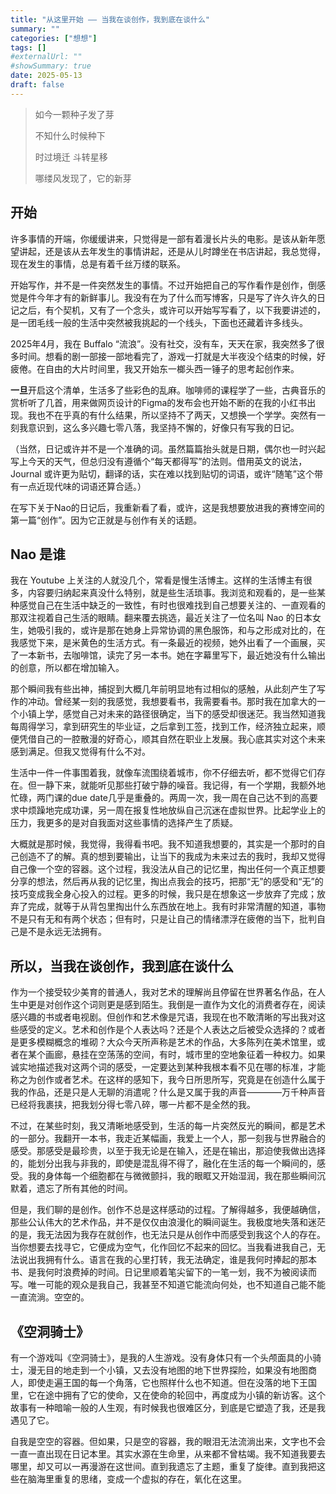 ```yaml
---
title: "从这里开始 —— 当我在谈创作，我到底在谈什么"
summary: ""
categories: ["想想"]
tags: []
#externalUrl: ""
#showSummary: true
date: 2025-05-13
draft: false
---
```

<!-- 备注 -->
<!-- ## 标题  -->
<!-- **加粗** -->

>如今一颗种子发了芽
>
>不知什么时候种下
>
>时过境迁 斗转星移
>
>哪缕风发现了，它的新芽


## 开始

许多事情的开端，你缓缓讲来，只觉得是一部有着漫长片头的电影。是该从新年愿望讲起，还是该从去年发生的事情讲起，还是从儿时蹲坐在书店讲起，我总觉得，现在发生的事情，总是有着千丝万缕的联系。

开始写作，并不是一件突然发生的事情。不过开始把自己的写作看作是创作，倒感觉是件今年才有的新鲜事儿。我没有在为了什么而写博客，只是写了许久许久的日记之后，有个契机，又有了一个念头，或许可以开始写写看了，以下我要讲述的，是一团毛线一般的生活中突然被我挑起的一个线头，下面也还藏着许多线头。

2025年4月，我在 Buffalo “流浪”。没有社交，没有车，天天在家，我突然多了很多时间。想看的剧一部接一部地看完了，游戏一打就是大半夜没个结束的时候，好疲倦。在自由的大片时间里，我又开始东一榔头西一锤子的思考起创作来。

**一旦**开启这个清单，生活多了些彩色的乱麻。咖啡师的课程学了一些，古典音乐的赏析听了几首，用来做网页设计的Figma的发布会也开始不断的在我的小红书出现。我也不在乎真的有什么结果，所以坚持不了两天，又想换一个学学。突然有一刻我意识到，这么多兴趣七零八落，我坚持不懈的，好像只有写我的日记。

（当然，日记或许并不是一个准确的词。虽然篇篇抬头就是日期，偶尔也一时兴起写上今天的天气，但总归没有遵循个“每天都得写”的法则。借用英文的说法，Journal 或许更为贴切，翻译的话，实在难以找到贴切的词语，或许“随笔”这个带有一点近现代味的词语还算合适。）

在写下关于Nao的日记后，我重新看了看，或许，这是我想要放进我的赛博空间的第一篇“创作”。因为它正就是与创作有关的话题。


## Nao 是谁
我在 Youtube 上关注的人就没几个，常看是慢生活博主。这样的生活博主有很多，内容要归纳起来真没什么特别，就是些生活琐事。我浏览和观看的，是一些某种感觉自己在生活中缺乏的一致性，有时也很难找到自己想要关注的、一直观看的那双注视着自己生活的眼睛。翻来覆去挑选，最近关注了一位名叫 Nao 的日本女生，她吸引我的，或许是那在她身上异常协调的黑色服饰，和与之形成对比的，在我感觉下来，是米黄色的生活方式。有一条最近的视频，她外出看了一个画展，买了一本新书，去咖啡馆，读完了另一本书。她在字幕里写下，最近她没有什么输出的创意，所以都在增加输入。

那个瞬间我有些出神，捕捉到大概几年前明显地有过相似的感触，从此刻产生了写作的冲动。曾经某一刻的我感觉，我想要看书，我需要看书。那时我在加拿大的一个小镇上学，感觉自己对未来的路径很确定，当下的感受却很迷茫。我当然知道我每周得学习，拿到研究生的毕业证，之后拿到工签，找到工作，经济独立起来，顺便凭借自己的一腔散漫的好奇心，顺其自然在职业上发展。我心底其实对这个未来感到满足。但我又觉得有什么不对。

生活中一件一件事围着我，就像车流围绕着城市，你不仔细去听，都不觉得它们存在。但一静下来，就能听见那些打破宁静的噪音。我记得，有一个学期，我额外地忙碌，两门课的due date几乎是重叠的。两周一次，我一周在自己达不到的高要求中烦躁地完成功课，另一周在报复性地放纵自己沉迷在虚拟世界。比起学业上的压力，我更多的是对自我面对这些事情的选择产生了质疑。

大概就是那时候，我觉得，我得看书吧。我不知道我想要的，其实是一个那时的自己创造不了的解。真的想到要输出，让当下的我成为未来过去的我时，我却又觉得自己像一个空的容器。这个过程，我没法从自己的记忆里，掏出任何一个真正想要分享的想法，然后再从我的记忆里，掏出点我会的技巧，把那“无”的感受和“无”的技巧变成我全身心投入的过程。更多的时候，我只是在想象这一步放弃了完成；放弃了完成，就等于从背包里掏出什么东西放在地上。我有时非常清醒的知道，事物不是只有无和有两个状态；但有时，只是让自己的情绪漂浮在疲倦的当下，批判自己是不是永远无法拥有。


## 所以，当我在谈创作，我到底在谈什么

作为一个接受较少美育的普通人，我对艺术的理解尚且停留在世界著名作品，在人生中更是对创作这个词则更是感到陌生。我倒是一直作为文化的消费者存在，阅读感兴趣的书或者电视剧。但创作和艺术像是咒语，我现在也不敢清晰的写出我对这些感受的定义。艺术和创作是个人表达吗？还是个人表达之后被受众选择的？或者是更多模糊概念的堆砌？大众今天所声称是艺术的作品，大多陈列在美术馆里，或者在某个画廊，悬挂在空荡荡的空间，有时，城市里的空地象征着一种权力。如果诚实地描述我对这两个词的感受，一定要达到某种我根本看不见在哪的标准，才能称之为创作或者艺术。在这样的感知下，我今日所思所写，究竟是在创造什么属于我的作品，还是只是人无聊的消遣呢？什么是又属于我的声音————万千种声音已经将我裹挟，把我划分得七零八碎，哪一片都不是全然的我。

不过，在某些时刻，我又清晰地感受到，生活的每一片突然反光的瞬间，都是艺术的一部分。我翻开一本书，我走近某幅画，我爱上一个人，那一刻我与世界融合的感受。那感受是最珍贵，以至于我无论是在输入，还是在输出，那迫使我做出选择的，能划分出我与非我的，即使是混乱得不得了，融化在生活的每一个瞬间的，感受。我的身体每一个细胞都在与微微颤抖，我的眼眶又开始湿润，我在那些瞬间沉默着，遗忘了所有其他的时间。

但是，我们聊的是创作。创作不总是这样感动的过程。了解得越多，我便越确信，那些公认伟大的艺术作品，并不是仅仅由浪漫化的瞬间诞生。我极度地失落和迷茫的是，我无法因为我存在就创作，也无法只是从创作中而感受到我这个人的存在。当你想要去找寻它，它便成为空气，化作回忆不起来的回忆。当我看进我自己，无法说出我拥有什么。语言在我的心里打转，我无法确定，谁是我何时捧起的那本书、是我何时浪费掉的时间。日记里顺着笔尖留下的一笔一划，我不为被阅读而写。唯一可能的观众是我自己，我甚至不知道它能流向何处，也不知道自己能不能一直流淌。空空的。

## 《空洞骑士》
有一个游戏叫《空洞骑士》，是我的人生游戏。没有身体只有一个头颅面具的小骑士，漫无目的地走到一个小镇，又去没有地图的地下世界探险，如果没有地图商人，即使走遍王国的每一个角落，它也照样什么也不知道。但在没落的地下王国里，它在途中拥有了它的使命，又在使命的轮回中，再度成为小镇的新访客。这个故事有一种暗喻一般的人生观，有时候我也很难区分，到底是它塑造了我，还是我遇见了它。

自我是空空的容器。但如果，只是空的容器，我的眼泪无法流淌出来，文字也不会一直一直出现在日记本里。其实水源在生命里，从来都不曾枯竭。我不知道我要去哪里，却又可以一再漫游在这世间。直到我遗忘了主题，重复了旋律。直到我把这些在脑海里重复的思绪，变成一个虚拟的存在，氧化在这里。


